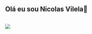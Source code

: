 ## Olá eu sou Nicolas Vilela👋

<br>
<img src="https://images-wixmp-ed30a86b8c4ca887773594c2.wixmp.com/f/4e2d0621-1b50-4eed-86c4-e17e47b304c3/dgcbv66-4a3fdd4a-8a92-4a40-be4f-745427a0bea5.gif?token=eyJ0eXAiOiJKV1QiLCJhbGciOiJIUzI1NiJ9.eyJzdWIiOiJ1cm46YXBwOjdlMGQxODg5ODIyNjQzNzNhNWYwZDQxNWVhMGQyNmUwIiwiaXNzIjoidXJuOmFwcDo3ZTBkMTg4OTgyMjY0MzczYTVmMGQ0MTVlYTBkMjZlMCIsIm9iaiI6W1t7InBhdGgiOiJcL2ZcLzRlMmQwNjIxLTFiNTAtNGVlZC04NmM0LWUxN2U0N2IzMDRjM1wvZGdjYnY2Ni00YTNmZGQ0YS04YTkyLTRhNDAtYmU0Zi03NDU0MjdhMGJlYTUuZ2lmIn1dXSwiYXVkIjpbInVybjpzZXJ2aWNlOmZpbGUuZG93bmxvYWQiXX0.B34nrwFC54sdduMBvy_5W6aYwzxbrsC7XoStxQg5WvU">
<br>